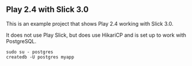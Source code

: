 ## Play 2.4 with Slick 3.0

This is an example project that shows Play 2.4 working with Slick 3.0.

It does not use Play Slick, but does use HikariCP and is set up to work with PostgreSQL.


```
sudo su - postgres
createdb -U postgres myapp
```
